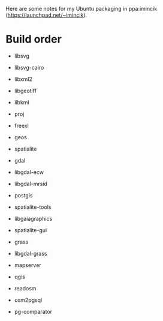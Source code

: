 Here are some notes for my Ubuntu packaging in ppa:imincik (https://launchpad.net/~imincik).

Build order
===========
* libsvg
* libsvg-cairo
* libxml2
* libgeotiff
* libkml

* proj
* freexl
* geos
* spatialite
* gdal
* libgdal-ecw
* libgdal-mrsid

* postgis
* spatialite-tools
* libgaiagraphics
* spatialite-gui
* grass
* libgdal-grass
* mapserver
* qgis
* readosm
* osm2pgsql
* pg-comparator
